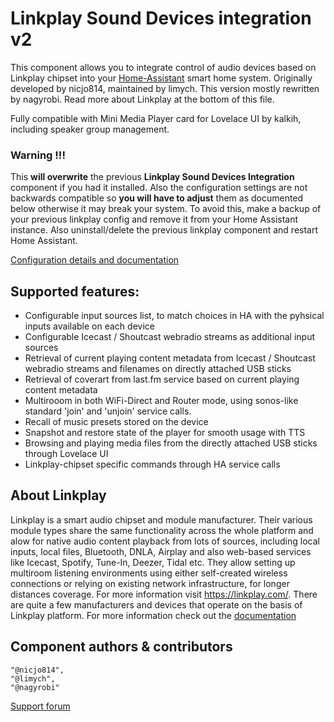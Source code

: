 # Linkplay Sound Devices integration v2

This component allows you to integrate control of audio devices based on Linkplay chipset into your [Home-Assistant](http://www.home-assistant.io) smart home system. Originally developed by nicjo814, maintained by limych. This version mostly rewritten by nagyrobi. Read more about Linkplay at the bottom of this file.

Fully compatible with Mini Media Player card for Lovelace UI by kalkih, including speaker group management.

### Warning !!!
This **will overwrite** the previous **Linkplay Sound Devices Integration** component if you had it installed. Also the configuration settings are not backwards compatible so **you will have to adjust** them as documented below otherwise it may break your system. To avoid this, make a backup of your previous linkplay config and remove it from your Home Assistant instance. Also uninstall/delete the previous linkplay component and restart Home Assistant.

[Configuration details and documentation](https://github.com/nagyrobi/home-assistant-custom-components-linkplay#installation)


## Supported features:
- Configurable input sources list, to match choices in HA with the pyhsical inputs available on each device
- Configurable Icecast / Shoutcast webradio streams as additional input sources
- Retrieval of current playing content metadata from Icecast / Shoutcast webradio streams and filenames on directly attached USB sticks
- Retrieval of coverart from last.fm service based on current playing content metadata
- Multirooom in both WiFi-Direct and Router mode, using sonos-like standard 'join' and 'unjoin' service calls.
- Recall of music presets stored on the device
- Snapshot and restore state of the player for smooth usage with TTS
- Browsing and playing media files from the directly attached USB sticks through Lovelace UI
- Linkplay-chipset specific commands through HA service calls

## About Linkplay

Linkplay is a smart audio chipset and module manufacturer. Their various module types share the same functionality across the whole platform and alow for native audio content playback from lots of sources, including local inputs, local files, Bluetooth, DNLA, Airplay and also web-based services like Icecast, Spotify, Tune-In, Deezer, Tidal etc. They allow setting up multiroom listening environments using either self-created wireless connections or relying on existing network infrastructure, for longer distances coverage. For more information visit https://linkplay.com/.
There are quite a few manufacturers and devices that operate on the basis of Linkplay platform. For more information check out the [documentation](https://github.com/nagyrobi/home-assistant-custom-components-linkplay#about-linkplay)

## Component authors & contributors
    "@nicjo814",
    "@limych",
    "@nagyrobi"

[Support forum](https://community.home-assistant.io/t/linkplay-integration/33878/133)
